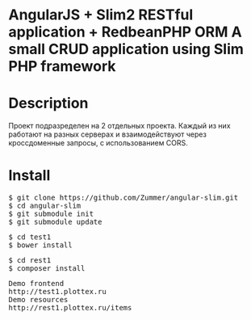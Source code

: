 AngularJS + Slim2 RESTful application + RedbeanPHP ORM
A small CRUD application using Slim PHP framework
======================

<h1>Description</h1>
<p>
Проект подразределен на 2 отдельных проекта. Каждый из них работают на разных серверах и взаимодействуют через
кроссдоменные запросы, с использованием CORS.
</p>

<h1>Install</h1>

<div class="highlight">
<pre>
$ git clone https://github.com/Zummer/angular-slim.git
$ cd angular-slim
$ git submodule init
$ git submodule update
</pre>
</div>

<div class="highlight">
<pre>
$ cd test1
$ bower install
</pre>
</div>

<div class="highlight">
<pre>
$ cd rest1
$ composer install
</pre>
</div>

<pre>
Demo frontend
http://test1.plottex.ru
Demo resources
http://rest1.plottex.ru/items
</pre>